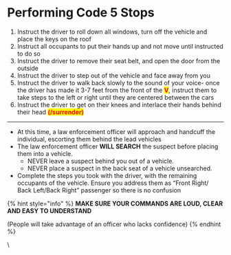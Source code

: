 # Performing Code 5 Stops

1. Instruct the driver to roll down all windows, turn off the vehicle and place the keys on the roof
2. Instruct all occupants to put their hands up and not move until instructed to do so
3. Instruct the driver to remove their seat belt, and open the door from the outside
4. Instruct the driver to step out of the vehicle and face away from you
5. Instruct the driver to walk back slowly to the sound of your voice- once the driver has made it 3-7 feet from the front of the <mark style="color:red;">**V**</mark>, instruct them to take steps to the left or right until they are centered between the cars
6. Instruct the driver to get on their knees and interlace their hands behind their head <mark style="color:red;">**(/surrender)**</mark>

***

* At this time, a law enforcement officer will approach and handcuff the individual, escorting them behind the lead vehicles
* The law enforcement officer **WILL SEARCH** the suspect before placing them into a vehicle.
  * NEVER leave a suspect behind you out of a vehicle.
  * NEVER place a suspect in the back seat of a vehicle unsearched.
* Complete the steps you took with the driver, with the remaining occupants of the vehicle. Ensure you address them as “Front Right/ Back Left/Back Right” passenger so there is no confusion​

{% hint style="info" %}
**MAKE SURE YOUR COMMANDS ARE LOUD, CLEAR AND EASY TO UNDERSTAND**

(People will take advantage of an officer who lacks confidence)
{% endhint %}



\
